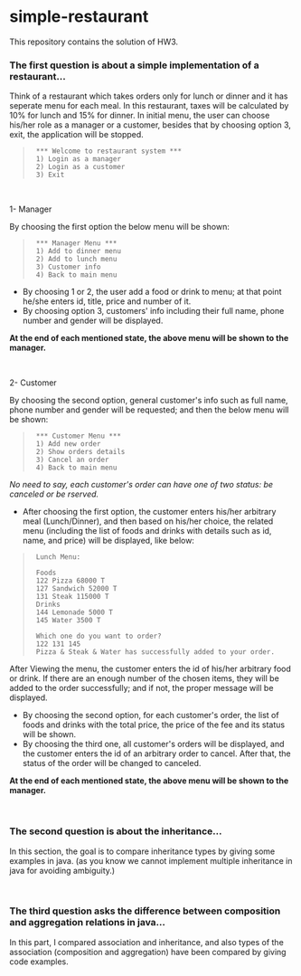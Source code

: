 # simple-restaurant
This repository contains the solution of HW3.

### The first question is about a simple implementation of a restaurant...  
Think of a restaurant which takes orders only for lunch or dinner and it has seperate menu for each meal. In this restaurant, taxes will be calculated by 10% for lunch and 15% for dinner. In initial menu, the user can choose his/her role as a manager or a customer, besides that by choosing option 3, exit, the application will be stopped.


>      *** Welcome to restaurant system ***
>      1) Login as a manager
>      2) Login as a customer
>      3) Exit

<br/>

1- Manager

By choosing the first option the below menu will be shown:
>      *** Manager Menu ***
>      1) Add to dinner menu
>      2) Add to lunch menu
>      3) Customer info
>      4) Back to main menu

- By choosing 1 or 2, the user add a food or drink to menu; at that point he/she enters id, title, price and number of it.
- By choosing option 3, customers' info including their full name, phone number and gender will be displayed.

**At the end of each mentioned state, the above menu will be shown to the manager.**

<br/>

2- Customer

By choosing the second option, general customer's info such as full name, phone number and gender will be requested; and then the below menu will be shown:
>      *** Customer Menu ***
>      1) Add new order
>      2) Show orders details
>      3) Cancel an order
>      4) Back to main menu
*No need to say, each customer's order can have one of two status: be canceled or be rserved.*

- After choosing the first option, the customer enters his/her arbitrary meal (Lunch/Dinner), and then based on his/her choice, the related menu (including the list of foods and drinks with details such as id, name, and price) will be displayed, like below:
>      Lunch Menu:
>      
>      Foods
>      122 Pizza 68000 T
>      127 Sandwich 52000 T
>      131 Steak 115000 T
>      Drinks
>      144 Lemonade 5000 T
>      145 Water 3500 T
>      
>      Which one do you want to order?
>      122 131 145
>      Pizza & Steak & Water has successfully added to your order.

After Viewing the menu, the customer enters the id of his/her arbitrary food or drink. If there are an enough number of the chosen items, they will be added to the order successfully; and if not, the proper message will be displayed.
- By choosing the second option, for each customer's order, the list of foods and drinks with the total price, the price of the fee and its status will be shown.
- By choosing the third one, all customer's orders will be displayed, and the customer enters the id of an arbitrary order to cancel. After that, the status of the order will be changed to canceled.

**At the end of each mentioned state, the above menu will be shown to the manager.**

<br/>

### The second question is about the inheritance...
In this section, the goal is to compare inheritance types by giving some examples in java. (as you know we cannot implement multiple inheritance in java for avoiding ambiguity.)

<br/>

### The third question asks the difference between composition and aggregation relations in java...
In this part, I compared association and inheritance, and also types of the association (composition and aggregation) have been compared by giving code examples.
